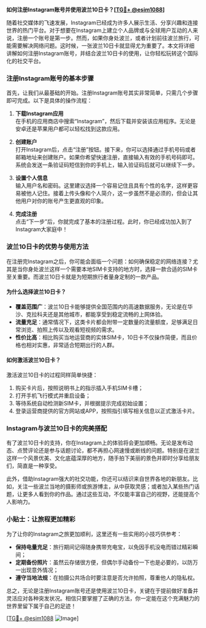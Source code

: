 **如何注册Instagram账号并使用波兰10日卡？[[TG💪+ @esim1088](https://t.me/s/esim1088)]**

随着社交媒体的飞速发展，Instagram已经成为许多人展示生活、分享兴趣和连接世界的热门平台。对于想要在Instagram上建立个人品牌或与全球用户互动的人来说，注册一个账号是第一步。然而，如果你身处波兰，或者计划前往波兰旅行，可能需要解决网络问题。这时候，一张波兰10日卡就显得尤为重要了。本文将详细讲解如何注册Instagram账号，并结合波兰10日卡的使用，让你轻松玩转这个国际化的社交平台。

### 注册Instagram账号的基本步骤

首先，让我们从最基础的开始。注册Instagram账号其实非常简单，只需几个步骤即可完成。以下是具体的操作流程：

1. **下载Instagram应用**  
   在手机的应用商店中搜索“Instagram”，然后下载并安装该应用程序。无论是安卓还是苹果用户都可以轻松找到这款应用。

2. **创建账户**  
   打开Instagram后，点击“注册”按钮。接下来，你可以选择通过手机号码或者邮箱地址来创建账户。如果你希望快速注册，直接输入有效的手机号码即可。系统会发送一条验证码短信到你的手机上，输入验证码后就可以继续下一步。

3. **设置个人信息**  
   输入用户名和密码。这里建议选择一个容易记住且具有个性的名字，这样更容易被他人记住。接着上传头像和个人简介，这一步虽然不是必须的，但会让其他用户对你的账号产生更直观的印象。

4. **完成注册**  
   点击“下一步”后，你就完成了基本的注册过程。此时，你已经成功加入到了Instagram大家庭中！

### 波兰10日卡的优势与使用方法

在注册完Instagram之后，你可能会面临一个问题：如何确保稳定的网络连接？尤其是当你身处波兰这样一个需要本地SIM卡支持的地方时，选择一款合适的SIM卡至关重要。而波兰10日卡就是为短期旅行者量身定制的一款产品。

#### 为什么选择波兰10日卡？

- **覆盖范围广**：波兰10日卡能够提供全国范围内的高速数据服务，无论是在华沙、克拉科夫还是其他城市，都能享受到稳定流畅的上网体验。
- **流量充足**：通常情况下，这类卡片都会附带一定数量的流量额度，足够满足日常浏览、拍照上传以及观看短视频的需求。
- **性价比高**：相比购买当地运营商的实体SIM卡，10日卡不仅操作简便，而且价格也相对实惠，非常适合短期出行的人群。

#### 如何激活波兰10日卡？

激活波兰10日卡的过程同样简单快捷：
1. 购买卡片后，按照说明书上的指示插入手机SIM卡槽；
2. 打开手机飞行模式并重启设备；
3. 等待系统自动检测新SIM卡，并根据提示完成初始设置；
4. 登录运营商提供的官方网站或APP，按照指引填写相关信息以正式激活卡片。

### Instagram与波兰10日卡的完美搭配

有了波兰10日卡的支持，你在Instagram上的体验将会更加顺畅。无论是发布动态、点赞评论还是参与话题讨论，都不再担心网速慢或断线的问题。特别是在波兰这样一个风景优美、文化底蕴深厚的地方，随手拍下美丽的景色并即时分享给朋友们，简直是一种享受。

此外，借助Instagram强大的社交功能，你还可以结识来自世界各地的新朋友。比如，关注一些波兰当地的摄影师或旅游博主，从中获取灵感；或者加入某些热门话题，让更多人看到你的作品。通过这些互动，不仅能丰富自己的视野，还能提高个人影响力。

### 小贴士：让旅程更加精彩

为了让你的Instagram之旅更加顺利，这里还有一些实用的小技巧供参考：
- **保持电量充足**：旅行期间记得随身携带充电宝，以免因手机没电而错过精彩瞬间；
- **定期备份照片**：虽然云存储很方便，但偶尔手动备份一下也是必要的，以防万一出现意外情况；
- **遵守当地法规**：在拍摄公共场合时要注意是否允许拍照，尊重他人的隐私权。

总之，无论是注册Instagram账号还是使用波兰10日卡，关键在于提前做好准备并灵活应对各种突发状况。相信只要掌握了正确的方法，你一定能在这个充满魅力的世界里留下属于自己的足迹！

[[TG💪+ @esim1088](https://t.me/s/esim1088) ![Image](https://i.postimg.cc/4NQfJmqS/Snipaste-2025-05-13-00-14-12.png)]